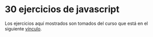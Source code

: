 # 30 ejercicios de javascript
Los ejercicios aquí mostrados son tomados del curso que está en el siguiente [vínculo](https://javascript30.com/).

